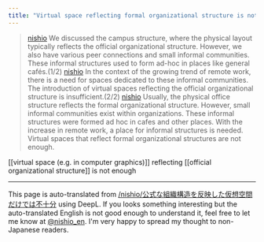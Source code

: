 ```yaml
---
title: "Virtual space reflecting formal organizational structure is not enough"
---
```


> [nishio](https://twitter.com/nishio/status/1742129105473274090/quick_promote_web/intro) We discussed the campus structure, where the physical layout typically reflects the official organizational structure. However, we also have various peer connections and small informal communities. These informal structures used to form ad-hoc in places like general cafés.(1/2)
> [nishio](https://twitter.com/nishio/status/1742129160103899433) In the context of the growing trend of remote work, there is a need for spaces dedicated to these informal communities. The introduction of virtual spaces reflecting the official organizational structure is insufficient.(2/2)
> [nishio](https://twitter.com/nishio/status/1742130270890000522/quick_promote_web/intro) Usually, the physical office structure reflects the formal organizational structure. However, small informal communities exist within organizations. These informal structures were formed ad hoc in cafes and other places. With the increase in remote work, a place for informal structures is needed. Virtual spaces that reflect formal organizational structures are not enough.

[[virtual space (e.g. in computer graphics)]] reflecting [[official organizational structure]] is not enough

---
This page is auto-translated from [/nishio/公式な組織構造を反映した仮想空間だけでは不十分](https://scrapbox.io/nishio/公式な組織構造を反映した仮想空間だけでは不十分) using DeepL. If you looks something interesting but the auto-translated English is not good enough to understand it, feel free to let me know at [@nishio_en](https://twitter.com/nishio_en). I'm very happy to spread my thought to non-Japanese readers.